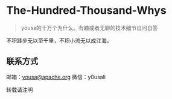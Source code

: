 # The-Hundred-Thousand-Whys
> yousa的十万个为什么。有趣或者无聊的技术细节自问自答

不积跬步无以至千里，不积小流无以成江海。

## 联系方式

邮箱：yousa@apache.org
微信：y0usali

转载请注明
